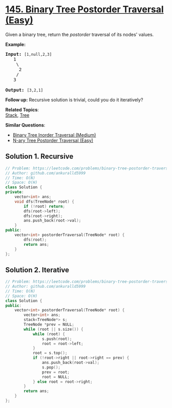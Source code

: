 # [145. Binary Tree Postorder Traversal (Easy)](https://leetcode.com/problems/binary-tree-postorder-traversal/)

<p>Given a binary tree, return the <em>postorder</em> traversal of its nodes' values.</p>

<p><strong>Example:</strong></p>

<pre><strong>Input:</strong>&nbsp;<code>[1,null,2,3]</code>
   1
    \
     2
    /
   3

<strong>Output:</strong>&nbsp;<code>[3,2,1]</code>
</pre>

<p><strong>Follow up:</strong> Recursive solution is trivial, could you do it iteratively?</p>


**Related Topics**:  
[Stack](https://leetcode.com/tag/stack/), [Tree](https://leetcode.com/tag/tree/)

**Similar Questions**:
* [Binary Tree Inorder Traversal (Medium)](https://leetcode.com/problems/binary-tree-inorder-traversal/)
* [N-ary Tree Postorder Traversal (Easy)](https://leetcode.com/problems/n-ary-tree-postorder-traversal/)

## Solution 1. Recursive

```cpp
// Problem: https://leetcode.com/problems/binary-tree-postorder-traversal/
// Author: github.com/ankuralld5999
// Time: O(N)
// Space: O(H)
class Solution {
private:
    vector<int> ans;
    void dfs(TreeNode* root) {
        if (!root) return;
        dfs(root->left);
        dfs(root->right);
        ans.push_back(root->val);
    }
public:
    vector<int> postorderTraversal(TreeNode* root) {
        dfs(root);
        return ans;
    }
};
```

## Solution 2. Iterative

```cpp
// Problem: https://leetcode.com/problems/binary-tree-postorder-traversal/
// Author: github.com/ankuralld5999
// Time: O(N)
// Space: O(H)
class Solution {
public:
    vector<int> postorderTraversal(TreeNode* root) {
        vector<int> ans;
        stack<TreeNode*> s;
        TreeNode *prev = NULL;
        while (root || s.size()) {
            while (root) {
                s.push(root);
                root = root->left;
            }
            root = s.top();
            if (!root->right || root->right == prev) {
                ans.push_back(root->val);
                s.pop();
                prev = root;
                root = NULL;
            } else root = root->right;
        }
        return ans;
    }
};
```

